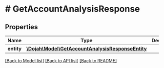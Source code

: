 # # GetAccountAnalysisResponse

## Properties

Name | Type | Description | Notes
------------ | ------------- | ------------- | -------------
**entity** | [**\Dojah\Model\GetAccountAnalysisResponseEntity**](GetAccountAnalysisResponseEntity.md) |  | [optional]

[[Back to Model list]](../../README.md#models) [[Back to API list]](../../README.md#endpoints) [[Back to README]](../../README.md)

